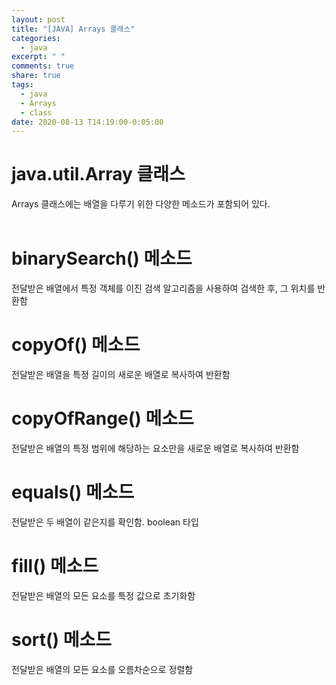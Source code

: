 ```yaml
---
layout: post
title: "[JAVA] Arrays 클래스"
categories:
  - java
excerpt: " "
comments: true
share: true
tags:
  - java
  - Arrays
  - class
date: 2020-08-13 T14:19:00-0:05:00
---
```


# java.util.Array 클래스
Arrays 클래스에는 배열을 다루기 위한 다양한 메소드가 포함되어 있다.<br/><br/>

# binarySearch() 메소드
전달받은 배열에서 특정 객체를 이진 검색 알고리즘을 사용하여 검색한 후, 그 위치를 반환함<br/>

# copyOf() 메소드
전달받은 배열을 특정 길이의 새로운 배열로 복사하여 반환함

# copyOfRange() 메소드
전달받은 배열의 특정 범위에 해당하는 요소만을 새로운 배열로 복사하여 반환함

# equals() 메소드
전달받은 두 배열이 같은지를 확인함. boolean 타입

# fill() 메소드
전달받은 배열의 모든 요소를 특정 값으로 초기화함

# sort() 메소드
전달받은 배열의 모든 요소를 오름차순으로 정렬함
